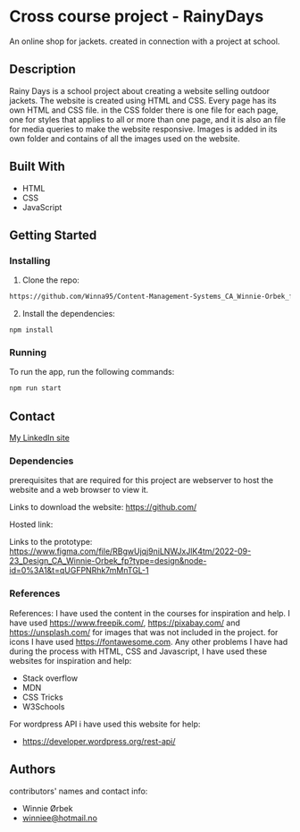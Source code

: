 # Cross course project - RainyDays

An online shop for jackets. created in connection with a project at school.

## Description

Rainy Days is a school project about creating a website selling outdoor jackets. The website is created using HTML and CSS. Every page has its own HTML and CSS file. in the CSS folder there is one file for each page, one for styles that applies to all or more than one page, and it is also an file for media queries to make the website responsive. Images is added in its own folder and contains of all the images used on the website.

## Built With

- HTML
- CSS
- JavaScript

## Getting Started

### Installing

1. Clone the repo:

```bash
https://github.com/Winna95/Content-Management-Systems_CA_Winnie-Orbek_fp.git
```

2. Install the dependencies:

```
npm install
```

### Running

To run the app, run the following commands:

```bash
npm run start
```

## Contact

[My LinkedIn site](https://www.linkedin.com/in/winnie-%C3%B8rbek-4382ba183/?originalSubdomain=no)

### Dependencies

prerequisites that are required for this project are webserver to host the website and a web browser to view it.

Links to download the website:
https://github.com/

Hosted link:


Links to the prototype:
https://www.figma.com/file/RBgwUjqj9niLNWJxJlK4tm/2022-09-23_Design_CA_Winnie-Orbek_fp?type=design&node-id=0%3A1&t=qUGFPNRhk7mMnTGL-1

### References

References:
I have used the content in the courses for inspiration and help. I have used https://www.freepik.com/, https://pixabay.com/ and https://unsplash.com/ for images that was not included in the project. for icons I have used https://fontawesome.com. Any other problems I have had during the process with HTML, CSS and Javascript, I have used these websites for inspiration and help:

- Stack overflow
- MDN
- CSS Tricks
- W3Schools

For wordpress API i have used this website for help:
- https://developer.wordpress.org/rest-api/

## Authors

contributors' names and contact info:
- Winnie Ørbek
- winniee@hotmail.no
